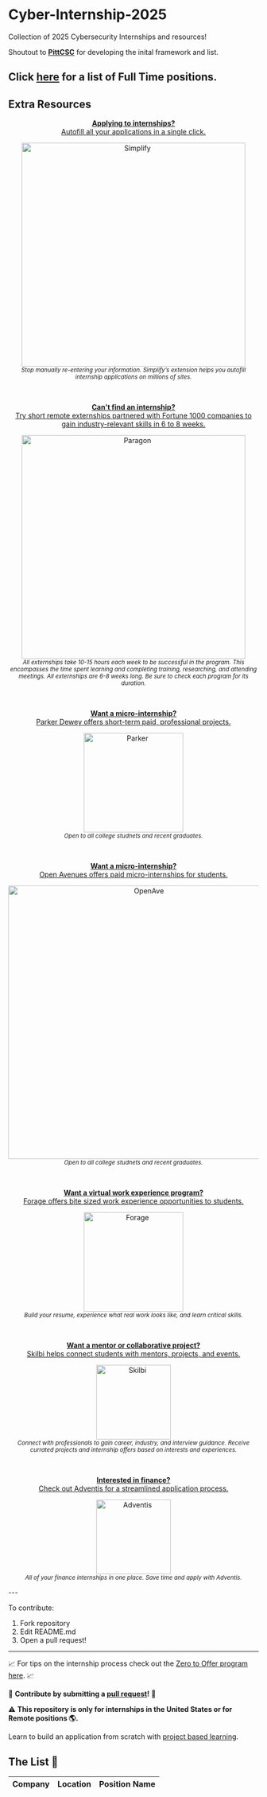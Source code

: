 # Cyber-Internship-2025
Collection of 2025 Cybersecurity Internships and resources! 

Shoutout to **[PittCSC](https://github.com/pittcsc)** for developing the inital framework and list.

Click [here](https://github.com/etkhdaniel/Cyber-Internships-2025/blob/main/Full-Time.md) for a list of Full Time positions.
---
## Extra Resources 
<div align="center">
	<p>
		<a href="https://simplify.jobs/?invite=2d8fe25021b&utm_source=referral">
			<b>Applying to internships?</b>
			<br>
			Autofill all your applications in a single click.
			<br>
			<div>
				<img src="https://res.cloudinary.com/dpeo4xcnc/image/upload/v1636594918/simplify_pittcsc.png" width="450"  alt="Simplify">
			</div>
		</a>
		<sub><i>Stop manually re-entering your information. Simplify’s extension helps you autofill internship applications on millions of sites.</i></sub>
	</p>
</div>
<br>
<div align="center">
	<p>
		<a href="https://www.paragonone.com/externships">
			<b>Can't find an internship?</b>
			<br>
			Try short remote externships partnered with Fortune 1000 companies to gain industry-relevant skills in 6 to 8 weeks.
			<br>
			<div>
				<img src="https://res.cloudinary.com/dkhfkkwzf/image/upload/paragon_doxoz5.jpg" width="450"  alt="Paragon">
			</div>
		</a>
		<sub><i>All externships take 10-15 hours each week to be successful in the program. This encompasses the time spent learning and completing training, researching, and attending meetings. All externships are 6-8 weeks long. Be sure to check each program for its duration.</i></sub>
	</p>
</div>
<br>
<div align="center">
	<p>
		<a href="https://www.parkerdewey.com/">
			<b>Want a micro-internship?</b>
			<br>
			Parker Dewey offers short-term paid, professional projects.
			<br>
			<div>
				<img src="https://res.cloudinary.com/dkhfkkwzf/image/upload/parker_iptrl6.jpg" width="200"  alt="Parker">
			</div>
		</a>
		<sub><i>Open to all college studnets and recent graduates.</i></sub>
	</p>
</div>
<br>
<div align="center">
	<p>
		<a href="https://www.openavenuesfoundation.org/micro-internships">
			<b>Want a micro-internship?</b>
			<br>
			Open Avenues offers paid micro-internships for students.
			<br>
			<div>
				<img src="https://res.cloudinary.com/dkhfkkwzf/image/upload/openave_aqgpg9.jpg" width="550"  alt="OpenAve">
			</div>
		</a>
		<sub><i>Open to all college studnets and recent graduates.</i></sub>
	</p>
</div>
<br>
<div align="center">
	<p>
		<a href="https://www.theforage.com/">
			<b>Want a virtual work experience program?</b>
			<br>
			Forage offers bite sized work experience opportunities to students.
			<br>
			<div>
				<img src="https://res.cloudinary.com/dkhfkkwzf/image/upload/forage_x1hxfq.jpg" width="200"  alt="Forage">
			</div>
		</a>
		<sub><i>Build your resume, experience what real work looks like, and learn critical skills.</i></sub>
	</p>
</div>
<br>
<div align="center">
	<p>
		<a href="https://skilbi.com/">
			<b>Want a mentor or collaborative project?</b>
			<br>
			Skilbi helps connect students with mentors, projects, and events.
			<br>
			<div>
				<img src="https://res.cloudinary.com/dkhfkkwzf/image/upload/skilbi_a7g63z.jpg" width="150"  alt="Skilbi">
			</div>
		</a>
		<sub><i>Connect with professionals to gain career, industry, and interview guidance. Receive currated projects and internship offers based on interests and experiences.</i></sub>
	</p>
</div>	
<br>
<div align="center">
	<p>
		<a href="https://skilbi.com/">
			<b>Interested in finance?</b>
			<br>
			Check out Adventis for a streamlined application process.
			<br>
			<div>
				<img src="https://res.cloudinary.com/dkhfkkwzf/image/upload/adventis_xesmzm.jpg" width="150"  alt="Adventis">
			</div>
		</a>
		<sub><i>All of your finance internships in one place. Save time and apply with Adventis.</i></sub>
	</p>
</div>
---

To contribute:

 1. Fork repository
 2. Edit README.md
 3. Open a pull request!

---

📈 For tips on the internship process check out the [Zero to Offer program here](https://www.pittcs.wiki/zero-to-offer).  📈

🤗 **Contribute by submitting a [pull request](https://github.com/susam/gitpr#create-pull-request)!**  🤗

:warning: **This repository is only for internships in the United States or for Remote positions :earth_americas:.**

Learn to build an application from scratch with [project based learning](https://github.com/practical-tutorials/project-based-learning). 

## The List 👔

| Company       | Location       | Position Name                         |
|---------------|----------------|---------------------------------------|
